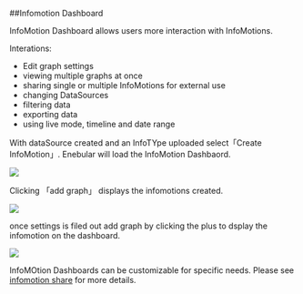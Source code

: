 ##Infomotion Dashboard

InfoMotion Dashboard allows users more interaction with InfoMotions.

Interations: 
- Edit graph settings 
- viewing multiple graphs at once 
- sharing single or multiple InfoMotions for external use 
- changing DataSources 
- filtering data 
- exporting data 
- using live mode, timeline and date range 


With dataSource created and an InfoTYpe uploaded select「Create InfoMotion」. 
Enebular will load the InfoMotion Dashbaord.

![](/_asset/images/enebular-developers-create-dashboard.png)

Clicking 「add graph」 displays the 
infomotions created. 

![](/_asset/images/enebular-developers-create-infomotion.png)

once settings is filed out add graph by clicking the plus to dsplay the infomotion on the dashboard. 

![](/_asset/images/enebular-developers-display-infomotion.png) 

InfoMOtion Dashboards can be customizable for specific needs. 
Please see [infomotion share]() for more details.
